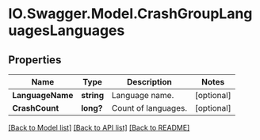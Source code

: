 # IO.Swagger.Model.CrashGroupLanguagesLanguages
## Properties

Name | Type | Description | Notes
------------ | ------------- | ------------- | -------------
**LanguageName** | **string** | Language name. | [optional] 
**CrashCount** | **long?** | Count of languages. | [optional] 

[[Back to Model list]](../README.md#documentation-for-models) [[Back to API list]](../README.md#documentation-for-api-endpoints) [[Back to README]](../README.md)

